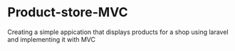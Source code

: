 # Product-store-MVC
Creating a simple appication that displays products for a shop using laravel and implementing it with MVC 
